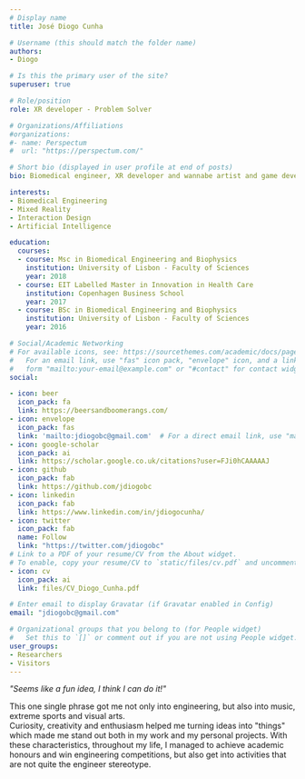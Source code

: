 ```yaml
---
# Display name
title: José Diogo Cunha

# Username (this should match the folder name)
authors:
- Diogo

# Is this the primary user of the site?
superuser: true

# Role/position
role: XR developer - Problem Solver

# Organizations/Affiliations
#organizations:
#- name: Perspectum
#  url: "https://perspectum.com/"

# Short bio (displayed in user profile at end of posts)
bio: Biomedical engineer, XR developer and wannabe artist and game developer

interests:
- Biomedical Engineering
- Mixed Reality
- Interaction Design
- Artificial Intelligence

education:
  courses:
  - course: Msc in Biomedical Engineering and Biophysics
    institution: University of Lisbon - Faculty of Sciences
    year: 2018
  - course: EIT Labelled Master in Innovation in Health Care
    institution: Copenhagen Business School
    year: 2017
  - course: BSc in Biomedical Engineering and Biophysics
    institution: University of Lisbon - Faculty of Sciences
    year: 2016

# Social/Academic Networking
# For available icons, see: https://sourcethemes.com/academic/docs/page-builder/#icons
#   For an email link, use "fas" icon pack, "envelope" icon, and a link in the
#   form "mailto:your-email@example.com" or "#contact" for contact widget.
social:

- icon: beer
  icon_pack: fa
  link: https://beersandboomerangs.com/
- icon: envelope
  icon_pack: fas
  link: 'mailto:jdiogobc@gmail.com'  # For a direct email link, use "mailto:test@example.org".
- icon: google-scholar
  icon_pack: ai
  link: https://scholar.google.co.uk/citations?user=FJi0hCAAAAAJ
- icon: github
  icon_pack: fab
  link: https://github.com/jdiogobc
- icon: linkedin
  icon_pack: fab
  link: https://www.linkedin.com/in/jdiogocunha/
- icon: twitter
  icon_pack: fab
  name: Follow
  link: "https://twitter.com/jdiogobc"
# Link to a PDF of your resume/CV from the About widget.
# To enable, copy your resume/CV to `static/files/cv.pdf` and uncomment the lines below.
- icon: cv
  icon_pack: ai
  link: files/CV_Diogo_Cunha.pdf

# Enter email to display Gravatar (if Gravatar enabled in Config)
email: "jdiogobc@gmail.com"

# Organizational groups that you belong to (for People widget)
#   Set this to `[]` or comment out if you are not using People widget.
user_groups:
- Researchers
- Visitors
---
```

<i>"Seems like a fun idea, I think I can do it!"</i>

This one single phrase got me not only into engineering, but also into music, extreme sports and visual arts.<br>
Curiosity, creativity and enthusiasm helped me turning ideas into "things" which made me stand out both in my work and my personal projects.
With these characteristics, throughout my life, I managed to achieve academic honours and win engineering competitions,
but also get into activities that are not quite the engineer stereotype.
